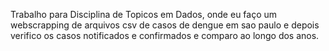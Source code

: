 Trabalho para Disciplina de Topicos em Dados, onde eu faço um webscrapping de arquivos csv de casos de dengue em sao paulo e depois verifico os casos notificados e confirmados e comparo ao longo dos anos.
